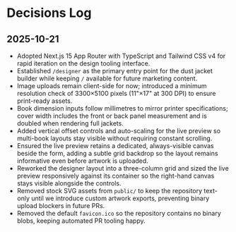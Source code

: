 # Decisions Log

## 2025-10-21
- Adopted Next.js 15 App Router with TypeScript and Tailwind CSS v4 for rapid iteration on the design tooling interface.
- Established `/designer` as the primary entry point for the dust jacket builder while keeping `/` available for future marketing content.
- Image uploads remain client-side for now; introduced a minimum resolution check of 3300×5100 pixels (11"×17" at 300 DPI) to ensure print-ready assets.
- Book dimension inputs follow millimetres to mirror printer specifications; cover width includes the front or back panel measurement and is doubled when rendering full jackets.
- Added vertical offset controls and auto-scaling for the live preview so multi-book layouts stay visible without requiring constant scrolling.
- Ensured the live preview retains a dedicated, always-visible canvas beside the form, adding a subtle grid backdrop so the layout remains informative even before artwork is uploaded.
- Reworked the designer layout into a three-column grid and sized the live preview responsively against its container so the right-hand canvas stays visible alongside the controls.
- Removed stock SVG assets from `public/` to keep the repository text-only until we introduce custom artwork exports, preventing binary upload blockers in future PRs.
- Removed the default `favicon.ico` so the repository contains no binary blobs, keeping automated PR tooling happy.
